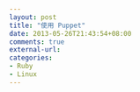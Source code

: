 ```yaml
---
layout: post
title: "使用 Puppet"
date: 2013-05-26T21:43:54+08:00
comments: true
external-url: 
categories: 
- Ruby
- Linux
---
```

